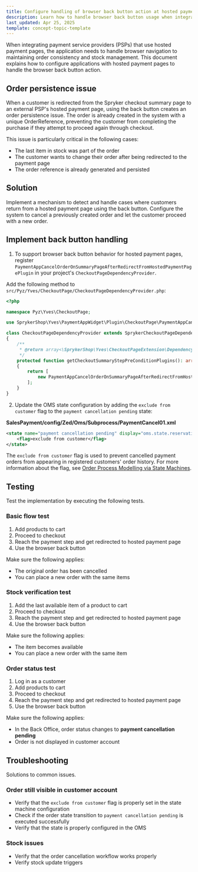 ```yaml
---
title: Configure handling of browser back button action at hosted payment page
description: Learn how to handle browser back button usage when integrating hosted payment pages
last_updated: Apr 25, 2025
template: concept-topic-template
---
```


When integrating payment service providers (PSPs) that use hosted payment pages, the application needs to handle browser navigation to maintaining order consistency and stock management. This document explains how to configure applications with hosted payment pages to handle the browser back button action.

## Order persistence issue

When a customer is redirected from the Spryker checkout summary page to an external PSP's hosted payment page, using the back button creates an order persistence issue. The order is already created in the system with a unique OrderReference, preventing the customer from completing the purchase if they attempt to proceed again through checkout.

This issue is particularly critical in the following cases:
* The last item in stock was part of the order
* The customer wants to change their order after being redirected to the payment page
* The order reference is already generated and persisted

## Solution

Implement a mechanism to detect and handle cases where customers return from a hosted payment page using the back button. Сonfigure the system to cancel a previously created order and let the customer proceed with a new order.

## Implement back button handling

1. To support browser back button behavior for hosted payment pages, register `PaymentAppCancelOrderOnSummaryPageAfterRedirectFromHostedPaymentPagePlugin` in your project's `CheckoutPageDependencyProvider`.

Add the following method to `src/Pyz/Yves/CheckoutPage/CheckoutPageDependencyProvider.php`:

```php
<?php

namespace Pyz\Yves\CheckoutPage;

use SprykerShop\Yves\PaymentAppWidget\Plugin\CheckoutPage\PaymentAppCancelOrderOnSummaryPageAfterRedirectFromHostedPaymentPagePlugin;

class CheckoutPageDependencyProvider extends SprykerCheckoutPageDependencyProvider
{
    /**
     * @return array<\SprykerShop\Yves\CheckoutPageExtension\Dependency\Plugin\CheckoutStepPreConditionPluginInterface>
     */
    protected function getCheckoutSummaryStepPreConditionPlugins(): array
    {
        return [
            new PaymentAppCancelOrderOnSummaryPageAfterRedirectFromHostedPaymentPagePlugin(),
        ];
    }
}
```

2. Update the OMS state configuration by adding the `exclude from customer` flag to the `payment cancellation pending` state:


**SalesPayment/config/Zed/Oms/Subprocess/PaymentCancel01.xml**
```xml
<state name="payment cancellation pending" display="oms.state.reservation-cancellation-pending">
    <flag>exclude from customer</flag>
</state>
```

The `exclude from customer` flag is used to prevent cancelled payment orders from appearing in registered customers' order history. For more information about the flag, see [Order Process Modelling via State Machines](https://docs.spryker.com/docs/pbc/all/order-management-system/202410.0/base-shop/datapayload-conversion/state-machine/order-process-modelling-via-state-machines.html#state-machine-module).

## Testing

Test the implementation by executing the following tests.

### Basic flow test
1. Add products to cart  
2. Proceed to checkout  
3. Reach the payment step and get redirected to hosted payment page  
4. Use the browser back button  

Make sure the following applies:
* The original order has been cancelled  
* You can place a new order with the same items

### Stock verification test

1. Add the last available item of a product to cart  
2. Proceed to checkout  
3. Reach the payment step and get redirected to hosted payment page  
4. Use the browser back button  

Make sure the following applies:
* The item becomes available
* You can place a new order with the same item

### Order status test

1. Log in as a customer  
2. Add products to cart  
3. Proceed to checkout  
4. Reach the payment step and get redirected to hosted payment page  
5. Use the browser back button  

Make sure the following applies:
* In the Back Office, order status changes to **payment cancellation pending**
* Order is not displayed in customer account

## Troubleshooting

Solutions to common issues.


### Order still visible in customer account

- Verify that the `exclude from customer` flag is properly set in the state machine configuration  
- Check if the order state transition to `payment cancellation pending` is executed successfully
- Verify that the state is properly configured in the OMS  

### Stock issues
  
- Verify that the order cancellation workflow works properly
- Verify stock update triggers

